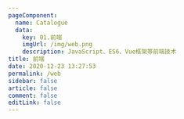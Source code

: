 ```yaml
---
pageComponent: 
  name: Catalogue
  data: 
    key: 01.前端
    imgUrl: /img/web.png
    description: JavaScript、ES6、Vue框架等前端技术
title: 前端
date: 2020-12-23 13:27:53
permalink: /web
sidebar: false
article: false
comment: false
editLink: false
---
```


